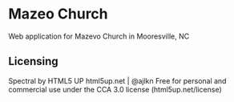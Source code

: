 # Mazeo Church
Web application for Mazevo Church in Mooresville, NC

## Licensing

Spectral by HTML5 UP
html5up.net | @ajlkn
Free for personal and commercial use under the CCA 3.0 license (html5up.net/license)
